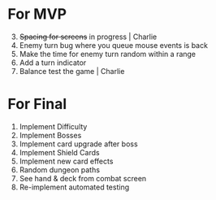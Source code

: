 # For MVP
3. ~~Spacing for screens~~ in progress | Charlie
4. Enemy turn bug where you queue mouse events is back
2. Make the time for enemy turn random within a range
3. Add a turn indicator
8. Balance test the game | Charlie

# For Final
1. Implement Difficulty
2. Implement Bosses
3. Implement card upgrade after boss
4. Implement Shield Cards
5. Implement new card effects
6. Random dungeon paths
7. See hand & deck from combat screen
8. Re-implement automated testing